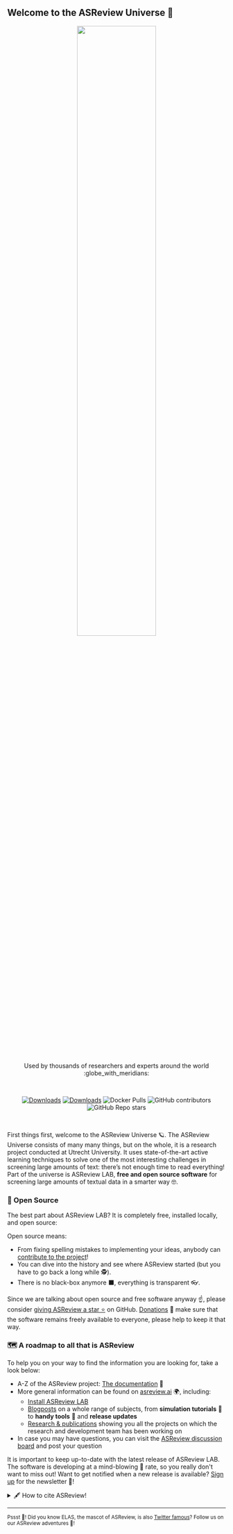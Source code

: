 ## Welcome to the ASReview Universe 👋
<p align="center">
<img width="60%" height="60%" src="https://raw.githubusercontent.com/asreview/asreview-artwork/master/LogoASReview/SVG/GitHub_Repo_Card_Transparent.svg">
</p>

<br/>
<p align="center">
Used by thousands of researchers and experts around the world :globe_with_meridians:	
</p><br/>

<div align="center">
	
[![Downloads](https://static.pepy.tech/personalized-badge/asreview?period=total&units=international_system&left_color=black&right_color=yellow&left_text=Downloads)](https://pepy.tech/project/asreview)
[![Downloads](https://static.pepy.tech/personalized-badge/asreview?period=month&units=international_system&left_color=black&right_color=yellow&left_text=Downloads%20per%20month)](https://pepy.tech/project/asreview)
![Docker Pulls](https://img.shields.io/docker/pulls/asreview/asreview?color=%23FFCC00)
![GitHub contributors](https://img.shields.io/github/contributors-anon/asreview/asreview?color=%23FFCC00)
![GitHub Repo stars](https://img.shields.io/github/stars/asreview/asreview?style=social&color=%23FFCC00)

</div><br/>



First things first, welcome to the ASReview Universe 🪐. The ASReview Universe consists of many many things, but on the whole, it is a research project conducted at Utrecht University. It uses state-of-the-art active learning techniques to solve one of the most interesting challenges in screening large amounts of text: there’s not enough time to read everything! Part of the universe is ASReview LAB, **free and open source software** for screening large amounts of textual data in a smarter way 🤓. 


### 👐 Open Source

The best part about ASReview LAB? It is completely free, installed locally, and open source:

Open source means:
 - From fixing spelling mistakes to implementing your ideas, anybody can [contribute to the project](https://github.com/asreview/asreview/blob/master/CONTRIBUTING.md)!
 - You can dive into the history and see where ASReview started (but you have to go back a long while 🕵️).
 - There is no black-box anymore ⬛, everything is transparent 👓.

Since we are talking about open source and free software anyway ☝️, please consider [giving ASReview a star ⭐](https://github.com/asreview/asreview) on GitHub. [Donations](https://asreview.nl/donate/) 💛 make sure that the software remains freely available to everyone, please help to keep it that way.

### 🗺️ A roadmap to all that is ASReview
To help you on your way to find the information you are looking for, take a look below:
  - A-Z of the ASReview project: [The documentation](https://asreview.readthedocs.io/en/latest/index.html) 📕
  - More general information can be found on [asreview.ai](https://asreview.nl/) 🌍, including:
    -  [Install ASReview LAB](https://asreview.nl/download/)
    -  [Blogposts](https://asreview.nl/blog/) on a whole range of subjects, from **simulation tutorials** 🤖 to **handy tools** 🔧 and **release updates**
    -  [Research & publications](https://asreview.nl/research/) showing you all the projects on which the research and development team has been working on
  - In case you may have questions, you can visit the [ASReview discussion board](https://github.com/asreview/asreview/discussions) and post your question
  
It is important to keep up-to-date with the latest release of ASReview LAB. The software is developing at a mind-blowing 🤯 rate, so you really don't want to miss out!
Want to get notified when a new release is available? [Sign up](asreview.nl/newsletter) for the newsletter 📰!

<details> 
	<summary>🖋️ How to cite ASReview!</summary>
	<br>
	<ul>
		If you are using ASReview, please also make sure to refer to the software and/or the project! ✔️ For the project you can cite this publication in 
		<a href = "https://doi.org/10.1038/s42256-020-00287-7">Nature Machine Intelligence</a> :
		
```
van de Schoot, R., de Bruin, J., Schram, R. et al. 
An open source machine learning framework for efficient and transparent systematic reviews. 
Nat Mach Intell 3, 125–133 (2021). https://doi.org/10.1038/s42256-020-00287-7
```

	
For citing the software, please refer to the specific release of
the ASReview software on [Zenodo](https://doi.org/10.5281/zenodo.3345592). The menu on the
right can be used to find the citation format you need 👍.
	</ul>
</details>

---
<sub> Pssst 🤫!  Did you know ELAS, the mascot of ASReview, is also [Twitter famous](https://twitter.com/asreviewlab)? Follow us on our ASReview adventures 🤖! </sub>

